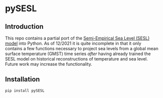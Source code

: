 # pySESL

## Introduction

This repo contains a partial port of the [Semi-Empirical Sea Level (SESL) model](https://github.com/bobkopp/SESL) into Python. As of 12/2021 it is quite incomplete in that it only contains a few functions necessary to project sea levels from a global mean surface temperature (GMST) time series *after* having already trained the SESL model on historical reconstructions of temperature and sea level. Future work may increase the functionality.

## Installation

```python
pip install pySESL
```